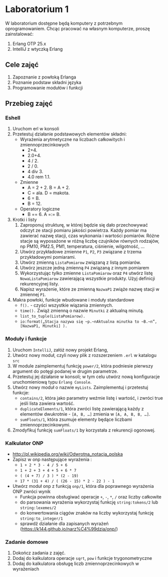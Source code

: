 # Laboratorium 1

W laboratorium dostępne będą komputery z potrzebnym oprogramowaniem. Chcąc pracować na własnym komputerze, proszę zainstalować:

1. Erlang OTP 25.x
2. IntelliJ z wtyczką Erlang

## Cele zajęć
1. Zapoznanie z powłoką Erlanga
2. Poznanie podstaw składni języka
3. Programowanie modułów i funkcji

## Przebieg zajęć

### Eshell
1. Uruchom erl w konsoli
2. Przetestuj działanie podstawowych elementów składni:
    * Wyrażenia arytmetyczne na liczbach całkowitych i zmiennoprzecinkowych
        * 2+4.
        * 2.0+4.
        * 4 / 2.
        * 2 / 0.
        * 4 div 3.
        * 4.0 rem 1.1.
    * Zmienne
        * A = 2 + 2. B = A + 2.
        * C = ala. D = makota.
        * 6 = B.
        * B = 12.
    * Operatory logiczne
        * B == 6. A =:= B.
3. Krotki i listy
    1. Zaproponuj strukturę, w której będzie się dało przechowywać odczyt ze stacji pomiaru jakości powietrza. Każdy pomiar ma zawierać nazwę stacji, czas wykonania i wartości pomiarów. Różne stacje są wyposażone w różną liczbę czujników równych rodzajów, np PM10, PM2.5, PM1, temperatura, ciśnienie, wilgotność, …
    2. Utwórz przykładowe zmienne `P1`, `P2`, `P3` związane z trzema przykładowymi pomiarami.
    3. Utwórz zmienną `ListaPomiarow` związaną z listą pomiarów.
    4. Utwórz jeszcze jedną zmienną `P4` związaną z innym pomiarem
    5. Wykorzystując tylko zmienne `ListaPomiarow` oraz `P4` utwórz listę `NowaListaPomiarow` zawierającą wszystkie produkty. Użyj definicji rekurencyjnej listy.
    6. Napisz wyrażenie, które ze zmienną `NazwaP1` zwiąże nazwę stacji w zmiennej `P1`.
4. Makra powłoki, funkcje wbudowane i moduły standardowe
    * `f().` - czyści wszystkie wiązania zmiennych.
    * `time().` Zwiąż zmienną o nazwie `Minutki` z aktualną minutą.
    * `list_to_tuple(ListaPomiarow).`
    * `io:format(„Stacja nazywa się ~p.~nAktualna minutka to ~B.~n”, [NazwaP1, Minutki] ).`

### Moduły i funkcje
1. Uruchom `IntelliJ`, załóż nowy projekt Erlang,
2. Utwórz nowy moduł, czyli nowy plik z rozszerzeniem `.erl` w katalogu `src`
3. W module zaimplementuj funkcję `power/2`, która podniesie pierwszy argument do potęgi podanej w drugim parametrze.
4. Przetestuj jej działanie w konsoli; w tym celu utwórz nową konfiguracje uruchomieniową typu `Erlang Console`.
5. Utwórz nowy moduł o nazwie `myLists`. Zaimplementuj i przetestuj funkcje:
    * `contains/2`, która jako parametry weźmie listę i wartość, i zwróci true jeśli lista zawiera wartość.
    * `duplicateElements/1`, która zwróci listę zawierającą każdy z elementów dwukrotnie - `[A, B, …]` zmienia w `[A, A, B, B, …]`.
    * `sumFloats/1`, która zsumuje elementy będące liczbami zmiennoprzecinkowymi.
6. Zmodyfikuj funkcję `sumFloats/1` by korzystała z rekurencji ogonowej.

### Kalkulator ONP
* http://pl.wikipedia.org/wiki/Odwrotna_notacja_polska
* Zapisz w onp następujące wyrażenia :
    * `1 + 2 * 3 - 4 / 5 + 6`
    * `1 + 2 + 3 + 4 + 5 + 6 * 7`
    * `( (4 + 7) / 3 ) * (2 - 19)`
    * `17 * (31 + 4) / ( (26 - 15) * 2 - 22 ) - 1`
* Utwórz moduł onp z funkcją `onp/1`, która dla poprawnego wyrażenia ONP zwróci wynik
    * Funkcja powinna obsługiwać operacje `+`, `-`, `*`, `/` oraz liczby całkowite
    * do parsowania wyrażenia wykorzystaj funkcję `string:tokens/2` lub `string:lexemes/2`
    * do konwertowania ciągów znaków na liczby wykorzystaj funkcję `string:to_integer/1`
    * sprawdź działanie dla zapisanych wyrażeń (https://k144.github.io/narz%C4%99dzia/onp/)

### Zadanie domowe
1. Dokończ zadania z zajęć.
2. Dodaj do kalkulatora operacje `sqrt`, `pow` i funkcje trygonometryczne
3. Dodaj do kalkulatora obsługę liczb zmiennoprzecinkowych w wyrażeniach
